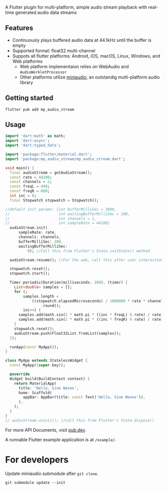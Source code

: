 
A Flutter plugin for multi-platform, simple audio stream playback with real-time generated audio data streams

## Features

- Continuously plays buffered audio data at 44.1kHz until the buffer is empty
- Supported format: float32 multi-channel
- Suppots all flutter platforms: Android, iOS, macOS, Linux, Windows, and Web platforms
  - Web platform implementaion relies on WebAudio and `AudioWorkletProcessor`
  - Other platforms utilize [miniaudio](https://github.com/mackron/miniaudio.git), an outstandig multi-platform audio library

## Getting started

```
flutter pub add mp_audio_stream
```

## Usage

```dart
import 'dart:math' as math;
import 'dart:async';
import 'dart:typed_data';

import 'package:flutter/material.dart';
import 'package:mp_audio_stream/mp_audio_stream.dart';

void main() {
  final audioStream = getAudioStream();
  const rate = 44100;
  const channels = 2;
  const freqL = 440;
  const freqR = 660;
  int inc = 0;
  final Stopwatch stopwatch = Stopwatch();

//default init params: {int bufferMilliSec = 3000,
//                      int waitingBufferMilliSec = 100,
//                      int channels = 1,
//                      int sampleRate = 44100}
  audioStream.init(
      sampleRate: rate,
      channels: channels,
      bufferMilliSec: 200,
      waitingBufferMilliSec:
          0); //Call this from Flutter's State.initState() method

  audioStream.resume(); //For the web, call this after user interaction

  stopwatch.reset();
  stopwatch.start();

  Timer.periodic(Duration(milliseconds: 100), (timer) {
    List<double> samples = [];
    for (;
        samples.length <
            ((stopwatch.elapsedMicroseconds) / 1000000 * rate * channels)
                .round();
        inc++) {
      samples.add(math.sin(2 * math.pi * ((inc * freqL) % rate) / rate));
      samples.add(math.sin(2 * math.pi * ((inc * freqR) % rate) / rate));
    }
    stopwatch.reset();
    audioStream.push(Float32List.fromList(samples));
  });

  runApp(const MyApp());
}

class MyApp extends StatelessWidget {
  const MyApp({super.key});

  @override
  Widget build(BuildContext context) {
    return MaterialApp(
      title: 'Hello, Sine Waves',
      home: Scaffold(
        appBar: AppBar(title: const Text('Hello, Sine Waves')),
      ),
    );
  }
}
// audioStream.uninit(); //Call this from Flutter's State.dispose()
```

For more API Documents, visit [pub.dev](https://pub.dev/packages/mp_audio_stream).

A runnable Flutter example application is at `/example/`.

# For developers

Update miniaudio submodule after `git clone`.

```
git submodule update --init
```
